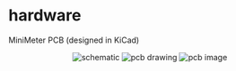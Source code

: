# hardware
MiniMeter PCB (designed in KiCad)

<p align="center">
    <img src="https://minimeter.github.io/schematic.svg" alt="schematic">
    <img src="https://minimeter.github.io/pcb.svg" alt="pcb drawing">
    <img src="https://minimeter.github.io/pcb.jpg" alt="pcb image">
</p>
